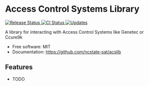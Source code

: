 # Access Control Systems Library


<p align="left">
<a href="https://pypi.python.org/pypi/acslib">
    <img src="https://img.shields.io/pypi/v/acslib.svg"
        alt = "Release Status">
</a>

<a href="https://github.ncsu.edu/SAT/acslib/actions">
    <img src="https://github.com/jmgibso3/acslib/actions/workflows/main.yml/badge.svg?branch=release" alt="CI Status">
</a>

<a href="https://pyup.io/repos/github/jmgibso3/acslib/">
<img src="https://pyup.io/repos/github/jmgibso3/acslib/shield.svg" alt="Updates">
</a>

A library for interacting with Access Control Systems like Genetec or Ccure9k

</p>



* Free software: MIT
* Documentation: <https://github.com/ncstate-sat/acslib>


## Features

* TODO
